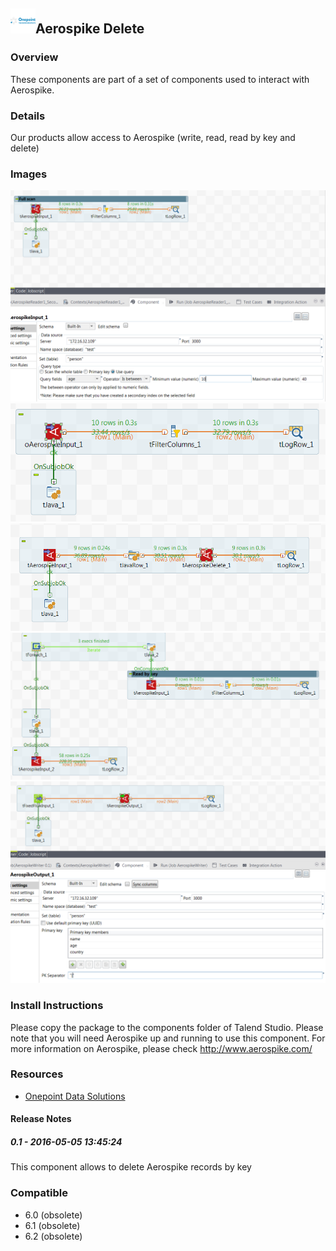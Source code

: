 ## <img src='./logo.jpg' width='40' height='40'>Aerospike Delete

### Overview
These components are part of a set of components used to interact with Aerospike.
### Details
Our products allow access to Aerospike (write, read, read by key and delete)
### Images
<a href='./screenshots/v_0.1__5.jpg'><img src='./screenshots/v_0.1__5.jpg' ></a>
<a href='./screenshots/v_0.1__4.jpg'><img src='./screenshots/v_0.1__4.jpg' ></a>
<a href='./screenshots/v_0.1__3.jpg'><img src='./screenshots/v_0.1__3.jpg' ></a>
<a href='./screenshots/v_0.1__2.jpg'><img src='./screenshots/v_0.1__2.jpg' ></a>
<a href='./screenshots/v_0.1__1.jpg'><img src='./screenshots/v_0.1__1.jpg' ></a>


### Install Instructions
Please copy the package to the components folder of Talend Studio. Please note that you will need Aerospike up and running to use this component. For more information on Aerospike, please check http://www.aerospike.com/
### Resources
 * <a href=http://www.onepointltd.com/talend-data-solutions/talend-data-integration/>Onepoint Data Solutions</a>

#### Release Notes

##### 0.1 - 2016-05-05 13:45:24
This component allows to delete Aerospike records by key
### Compatible
 -  6.0 (obsolete)
 -   6.1 (obsolete)
 -   6.2 (obsolete)